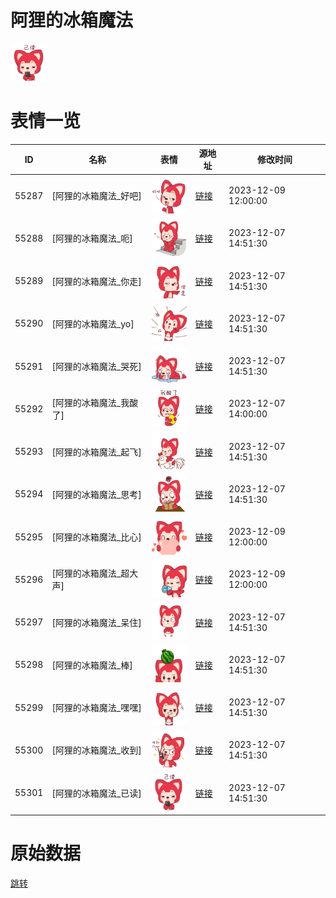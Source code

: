 # 阿狸的冰箱魔法

<img src="./cover.png" height="60" alt="cover" />

# 表情一览

|ID|名称|表情|源地址|修改时间|
|----|----|----|----|----|
|55287|[阿狸的冰箱魔法_好吧]|<img src="./pic/055287_%5B阿狸的冰箱魔法_好吧%5D.png" height="60" alt="好吧"/>|[链接](https://i0.hdslb.com/bfs/garb/1accb54a60ca8da4ad25a8bbb4308b2e2a53a70f.png)|2023-12-09 12:00:00|
|55288|[阿狸的冰箱魔法_呃]|<img src="./pic/055288_%5B阿狸的冰箱魔法_呃%5D.png" height="60" alt="呃"/>|[链接](https://i0.hdslb.com/bfs/garb/1c1d6a10fd4362810b49f4188c096cbfd384f8ba.png)|2023-12-07 14:51:30|
|55289|[阿狸的冰箱魔法_你走]|<img src="./pic/055289_%5B阿狸的冰箱魔法_你走%5D.png" height="60" alt="你走"/>|[链接](https://i0.hdslb.com/bfs/garb/d1cd25c8cbeaed32256c2c8069f09651cfd4aa18.png)|2023-12-07 14:51:30|
|55290|[阿狸的冰箱魔法_yo]|<img src="./pic/055290_%5B阿狸的冰箱魔法_yo%5D.png" height="60" alt="yo"/>|[链接](https://i0.hdslb.com/bfs/garb/2e583533dafde53f8afa8c3b6a82efccc379b2a7.png)|2023-12-07 14:51:30|
|55291|[阿狸的冰箱魔法_哭死]|<img src="./pic/055291_%5B阿狸的冰箱魔法_哭死%5D.png" height="60" alt="哭死"/>|[链接](https://i0.hdslb.com/bfs/garb/2a744a76b5585304bd3cabf1f2f4110b9e2feb76.png)|2023-12-07 14:51:30|
|55292|[阿狸的冰箱魔法_我酸了]|<img src="./pic/055292_%5B阿狸的冰箱魔法_我酸了%5D.png" height="60" alt="我酸了"/>|[链接](https://i0.hdslb.com/bfs/garb/665e05e69404a1eec35c86cae829461a30f39df0.png)|2023-12-07 14:00:00|
|55293|[阿狸的冰箱魔法_起飞]|<img src="./pic/055293_%5B阿狸的冰箱魔法_起飞%5D.png" height="60" alt="起飞"/>|[链接](https://i0.hdslb.com/bfs/garb/401d6c03cfe249e5a737aea4e93c69723707481e.png)|2023-12-07 14:51:30|
|55294|[阿狸的冰箱魔法_思考]|<img src="./pic/055294_%5B阿狸的冰箱魔法_思考%5D.png" height="60" alt="思考"/>|[链接](https://i0.hdslb.com/bfs/garb/0362487e85645287d0cb7d8edf2e04cc11612b42.png)|2023-12-07 14:51:30|
|55295|[阿狸的冰箱魔法_比心]|<img src="./pic/055295_%5B阿狸的冰箱魔法_比心%5D.png" height="60" alt="比心"/>|[链接](https://i0.hdslb.com/bfs/garb/9a5d152b0f7a18ca2af984b86b8f7148e91c1cad.png)|2023-12-09 12:00:00|
|55296|[阿狸的冰箱魔法_超大声]|<img src="./pic/055296_%5B阿狸的冰箱魔法_超大声%5D.png" height="60" alt="超大声"/>|[链接](https://i0.hdslb.com/bfs/garb/784d2b4ae170aa2dbe3c60aa8257987f1daf75d9.png)|2023-12-09 12:00:00|
|55297|[阿狸的冰箱魔法_呆住]|<img src="./pic/055297_%5B阿狸的冰箱魔法_呆住%5D.png" height="60" alt="呆住"/>|[链接](https://i0.hdslb.com/bfs/garb/a2c6220eedbfdaf137d5410e878a80907642d523.png)|2023-12-07 14:51:30|
|55298|[阿狸的冰箱魔法_棒]|<img src="./pic/055298_%5B阿狸的冰箱魔法_棒%5D.png" height="60" alt="棒"/>|[链接](https://i0.hdslb.com/bfs/garb/dc7b748c324ac251f3f1b2805db9af07a33b923b.png)|2023-12-07 14:51:30|
|55299|[阿狸的冰箱魔法_嘿嘿]|<img src="./pic/055299_%5B阿狸的冰箱魔法_嘿嘿%5D.png" height="60" alt="嘿嘿"/>|[链接](https://i0.hdslb.com/bfs/garb/2d25a0a4fdddde67d277a72005e7e32170d66d9d.png)|2023-12-07 14:51:30|
|55300|[阿狸的冰箱魔法_收到]|<img src="./pic/055300_%5B阿狸的冰箱魔法_收到%5D.png" height="60" alt="收到"/>|[链接](https://i0.hdslb.com/bfs/garb/bc19b1d44edf34536e5be59518500d21437ec388.png)|2023-12-07 14:51:30|
|55301|[阿狸的冰箱魔法_已读]|<img src="./pic/055301_%5B阿狸的冰箱魔法_已读%5D.png" height="60" alt="已读"/>|[链接](https://i0.hdslb.com/bfs/garb/6e76c2522d8bea2b39280ba8513434facc6ed53a.png)|2023-12-07 14:51:30|

# 原始数据

[跳转](./raw.json)

